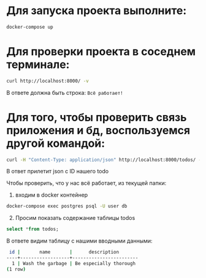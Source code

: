 # Для запуска проекта выполните:
```bash
docker-compose up 
```

# Для проверки проекта в соседнем терминале:
```bash
curl http://localhost:8000/ -v
```
В ответе должна быть строка: `Всё работает!`

# Для того, чтобы проверить связь приложения и бд, воспользуемся другой командой:
```bash
curl -H "Content-Type: application/json" http://localhost:8000/todos/ -d '{"name":"Wash the garbage","description":"Be especially thorough"}' -v
```
В ответ прилетит json с ID нашего todo

Чтобы проверить, что у нас всё работает, из текущей папки:
1) входим в docker контейнер
```bash
docker-compose exec postgres psql -U user db
```
2) Просим показать содержание таблицы todos
```sql
select *from todos;
```
В ответе видим таблицу с нашими вводными данными:
```bash
 id |       name       |      description       
----+------------------+------------------------
  1 | Wash the garbage | Be especially thorough
(1 row)
```
